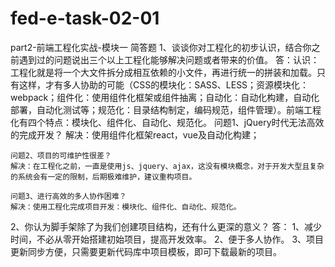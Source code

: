 # fed-e-task-02-01
part2-前端工程化实战-模块一
简答题
1、谈谈你对工程化的初步认识，结合你之前遇到过的问题说出三个以上工程化能够解决问题或者带来的价值。
答：认识：工程化就是将一个大文件拆分成相互依赖的小文件，再进行统一的拼装和加载。只有这样，才有多人协助的可能（CSS的模块化：SASS、LESS；资源模块化：webpack；组件化：使用组件化框架或组件抽离；自动化：自动化构建，自动化部署，自动化测试等；规范化：目录结构制定，编码规范，组件管理）。前端工程化有四个特点：模块化、组件化、自动化、规范化。
    问题1、jQuery时代无法高效的完成开发？
    解决：使用组件化框架react，vue及自动化构建；
          
    问题2、项目的可维护性很差？
    解决：在工程化之前，一直是使用js、jquery、ajax，这没有模块概念，对于开发大型且复杂的系统会有一定的限制，后期极难维护，建议重构项目。

    问题3、进行高效的多人协作困难？
    解决：使用工程化完成项目开发：模块化、组件化、自动化、规范化。

2、你认为脚手架除了为我们创建项目结构，还有什么更深的意义？
答：
   1、减少时间，不必从零开始搭建初始项目，提高开发效率。
   2、便于多人协作。
   3、项目更新同步方便，只需要更新代码库中项目模板，即可下载最新的项目。

